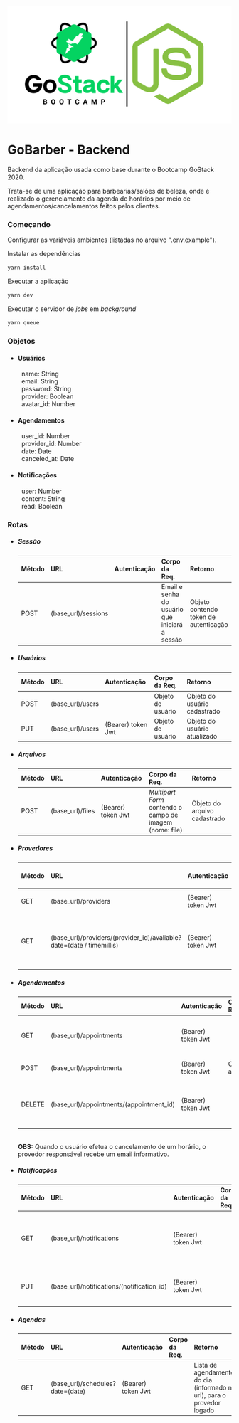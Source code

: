 <p align="center">
  <img src="https://github.com/lucasiori/gobarber-backend/blob/master/gostack-node.png" alt="GoStack">
</p>

<h1>GoBarber - Backend</h1>

<p>
  Backend da aplicação usada como base durante o Bootcamp GoStack 2020.
</p>
<p>
  Trata-se de uma aplicação para barbearias/salões de beleza, onde é realizado o gerenciamento da agenda de horários por meio de 
  agendamentos/cancelamentos feitos pelos clientes.
</p>

<h3>Começando</h3>

<p>Configurar as variáveis ambientes (listadas no arquivo ".env.example").</p>

<p>Instalar as dependências</p>

```sh
yarn install
```

<p>Executar a aplicação</p>

```sh
yarn dev
```

<p>Executar o servidor de <i>jobs</i> em <i>background</i></p>

```sh
yarn queue
```

<h3>Objetos</h3>

<ul>
  <li>
    <h4>Usuários</h4>
    &nbsp; name: String <br />
    &nbsp; email: String <br />
    &nbsp; password: String <br />
    &nbsp; provider: Boolean <br />
    &nbsp; avatar_id: Number
  </li>
  
  <li>
    <h4>Agendamentos</h4>
    &nbsp; user_id: Number <br />
    &nbsp; provider_id: Number <br />
    &nbsp; date: Date <br />
    &nbsp; canceled_at: Date
  </li>
  
  <li>
    <h4>Notificações</h4>
    &nbsp; user: Number <br />
    &nbsp; content: String <br />
    &nbsp; read: Boolean
  </li>
</ul>

<h3>Rotas</h3>

<ul>
  <li>
    <h5>Sessão</h5>
    <table>
      <thead>
        <th>Método</th>
        <th>URL</th>
        <th>Autenticação</th>
        <th>Corpo da Req.</th>
        <th>Retorno</th>
      </thead>
      <tbody>
        <tr>
          <td>POST</td>
          <td>(base_url)/sessions</td>
          <td></td>
          <td>Email e senha do usuário que iniciará a sessão</td>
          <td>Objeto contendo token de autenticação</td>
        </tr>
      </tbody>
    </table>
  </li>
  
  <li>
    <h5>Usuários</h5>
    <table>
      <thead>
        <th>Método</th>
        <th>URL</th>
        <th>Autenticação</th>
        <th>Corpo da Req.</th>
        <th>Retorno</th>
      </thead>
      <tbody>
        <tr>
          <td>POST</td>
          <td>(base_url)/users</td>
          <td></td>
          <td>Objeto de usuário</td>
          <td>Objeto do usuário cadastrado</td>
        </tr>
        <tr>
          <td>PUT</td>
          <td>(base_url)/users</td>
          <td>(Bearer) token Jwt</td>
          <td>Objeto de usuário</td>
          <td>Objeto do usuário atualizado</td>
        </tr>
      </tbody>
    </table>
  </li>
  
  <li>
    <h5>Arquivos</h5>
    <table>
      <thead>
        <th>Método</th>
        <th>URL</th>
        <th>Autenticação</th>
        <th>Corpo da Req.</th>
        <th>Retorno</th>
      </thead>
      <tbody>
        <tr>
          <td>POST</td>
          <td>(base_url)/files</td>
          <td>(Bearer) token Jwt</td>
          <td><i>Multipart Form</i> contendo o campo de imagem (nome: file)</td>
          <td>Objeto do arquivo cadastrado</td>
        </tr>
      </tbody>
    </table>
  </li>
  
  <li>
    <h5>Provedores</h5>
    <table>
      <thead>
        <th>Método</th>
        <th>URL</th>
        <th>Autenticação</th>
        <th>Corpo da Req.</th>
        <th>Retorno</th>
      </thead>
      <tbody>
        <tr>
          <td>GET</td>
          <td>(base_url)/providers</td>
          <td>(Bearer) token Jwt</td>
          <td></td>
          <td>Lista de provedores de serviço</td>
        </tr>
        <tr>
          <td>GET</td>
          <td>(base_url)/providers/(provider_id)/avaliable?date=(date / timemillis)</td>
          <td>(Bearer) token Jwt</td>
          <td></td>
          <td>Lista de todos os horários do dia, para o provedor informado</td>
        </tr>
      </tbody>
    </table>
  </li>
  
  <li>
    <h5>Agendamentos</h5>
    <table>
      <thead>
        <th>Método</th>
        <th>URL</th>
        <th>Autenticação</th>
        <th>Corpo da Req.</th>
        <th>Retorno</th>
      </thead>
      <tbody>
        <tr>
          <td>GET</td>
          <td>(base_url)/appointments</td>
          <td>(Bearer) token Jwt</td>
          <td></td>
          <td>Lista de todos os agendamentos do usuário logado</td>
        </tr>
        <tr>
          <td>POST</td>
          <td>(base_url)/appointments</td>
          <td>(Bearer) token Jwt</td>
          <td>Objeto de agendamento</td>
          <td>Objeto do agendamento cadastrado</td>
        </tr>
        <tr>
          <td>DELETE</td>
          <td>(base_url)/appointments/(appointment_id)</td>
          <td>(Bearer) token Jwt</td>
          <td></td>
          <td>Objeto do agendamento deletado (atualiza o campo "canceled_at")</td>
        </tr>
      </tbody>
    </table>
    <br/>
    <span>
       <strong>OBS:</strong> Quando o usuário efetua o cancelamento de um horário, o provedor responsável recebe um email informativo.
    </span>
  </li>
  
  <li>
    <h5>Notificações</h5>
    <table>
      <thead>
        <th>Método</th>
        <th>URL</th>
        <th>Autenticação</th>
        <th>Corpo da Req.</th>
        <th>Retorno</th>
      </thead>
      <tbody>
        <tr>
          <td>GET</td>
          <td>(base_url)/notifications</td>
          <td>(Bearer) token Jwt</td>
          <td></td>
          <td>Lista de notificações de novos agendamentos, para o provedor logado</td>
        </tr>
        <tr>
          <td>PUT</td>
          <td>(base_url)/notifications/(notification_id)</td>
          <td>(Bearer) token Jwt</td>
          <td></td>
          <td>Objeto da notificação atualizada (atualiza o campo "read")</td>
        </tr>
      </tbody>
    </table>
  </li>
  
  <li>
    <h5>Agendas</h5>
    <table>
      <thead>
        <th>Método</th>
        <th>URL</th>
        <th>Autenticação</th>
        <th>Corpo da Req.</th>
        <th>Retorno</th>
      </thead>
      <tbody>
        <tr>
          <td>GET</td>
          <td>(base_url)/schedules?date=(date)</td>
          <td>(Bearer) token Jwt</td>
          <td></td>
          <td>Lista de agendamentos do dia (informado na url), para o provedor logado</td>
        </tr>
      </tbody>
    </table>
  </li>
</ul>

